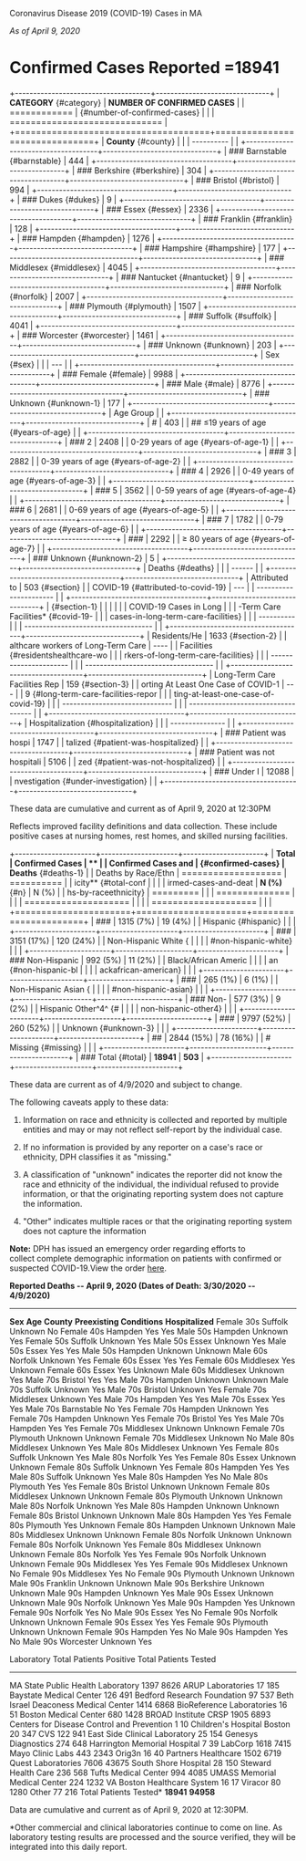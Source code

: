 Coronavirus Disease 2019 (COVID-19) Cases in MA

*As of April 9, 2020*

Confirmed Cases Reported =18941
===============================

+-------------------------------------+-------------------------------+
| **CATEGORY** {#category}            | **NUMBER OF CONFIRMED CASES** |
| ============                        |  {#number-of-confirmed-cases} |
|                                     | ============================= |
+=====================================+===============================+
| **County** {#county}                |                               |
| ----------                          |                               |
+-------------------------------------+-------------------------------+
| ### Barnstable {#barnstable}        | 444                           |
+-------------------------------------+-------------------------------+
| ### Berkshire {#berkshire}          | 304                           |
+-------------------------------------+-------------------------------+
| ### Bristol {#bristol}              | 994                           |
+-------------------------------------+-------------------------------+
| ### Dukes {#dukes}                  | 9                             |
+-------------------------------------+-------------------------------+
| ### Essex {#essex}                  | 2336                          |
+-------------------------------------+-------------------------------+
| ### Franklin {#franklin}            | 128                           |
+-------------------------------------+-------------------------------+
| ### Hampden {#hampden}              | 1276                          |
+-------------------------------------+-------------------------------+
| ### Hampshire {#hampshire}          | 177                           |
+-------------------------------------+-------------------------------+
| ### Middlesex {#middlesex}          | 4045                          |
+-------------------------------------+-------------------------------+
| ### Nantucket {#nantucket}          | 9                             |
+-------------------------------------+-------------------------------+
| ### Norfolk {#norfolk}              | 2007                          |
+-------------------------------------+-------------------------------+
| ### Plymouth {#plymouth}            | 1507                          |
+-------------------------------------+-------------------------------+
| ### Suffolk {#suffolk}              | 4041                          |
+-------------------------------------+-------------------------------+
| ### Worcester {#worcester}          | 1461                          |
+-------------------------------------+-------------------------------+
| ### Unknown {#unknown}              | 203                           |
+-------------------------------------+-------------------------------+
| Sex {#sex}                          |                               |
| ---                                 |                               |
+-------------------------------------+-------------------------------+
| ### Female {#female}                | 9988                          |
+-------------------------------------+-------------------------------+
| ### Male {#male}                    | 8776                          |
+-------------------------------------+-------------------------------+
| ### Unknown {#unknown-1}            | 177                           |
+-------------------------------------+-------------------------------+
| Age Group                           |                               |
+-------------------------------------+-------------------------------+
| #                                   | 403                           |
| ## ≤19 years of age {#years-of-age} |                               |
+-------------------------------------+-------------------------------+
| ### 2                               | 2408                          |
| 0-29 years of age {#years-of-age-1} |                               |
+-------------------------------------+-------------------------------+
| ### 3                               | 2882                          |
| 0-39 years of age {#years-of-age-2} |                               |
+-------------------------------------+-------------------------------+
| ### 4                               | 2926                          |
| 0-49 years of age {#years-of-age-3} |                               |
+-------------------------------------+-------------------------------+
| ### 5                               | 3562                          |
| 0-59 years of age {#years-of-age-4} |                               |
+-------------------------------------+-------------------------------+
| ### 6                               | 2681                          |
| 0-69 years of age {#years-of-age-5} |                               |
+-------------------------------------+-------------------------------+
| ### 7                               | 1782                          |
| 0-79 years of age {#years-of-age-6} |                               |
+-------------------------------------+-------------------------------+
| ###                                 | 2292                          |
| ≥ 80 years of age {#years-of-age-7} |                               |
+-------------------------------------+-------------------------------+
| ### Unknown {#unknown-2}            | 5                             |
+-------------------------------------+-------------------------------+
| Deaths {#deaths}                    |                               |
| ------                              |                               |
+-------------------------------------+-------------------------------+
| Attributed to                       | 503 {#section}                |
|  COVID-19 {#attributed-to-covid-19} | ---                           |
| ----------------------              |                               |
+-------------------------------------+-------------------------------+
|  {#section-1}                       |                               |
|                                     |                               |
| COVID-19 Cases in Long              |                               |
| -Term Care Facilities\* {#covid-19- |                               |
| cases-in-long-term-care-facilities} |                               |
| ----------                          |                               |
| ----------------------------------- |                               |
+-------------------------------------+-------------------------------+
| Residents/He                        | 1633 {#section-2}             |
| althcare workers of Long-Term Care  | ----                          |
| Facilities {#residentshealthcare-wo |                               |
| rkers-of-long-term-care-facilities} |                               |
| ----------------------              |                               |
| ----------------------------------- |                               |
+-------------------------------------+-------------------------------+
| Long-Term Care Facilities Rep       | 159 {#section-3}              |
| orting At Least One Case of COVID-1 | ---                           |
| 9 {#long-term-care-facilities-repor |                               |
| ting-at-least-one-case-of-covid-19} |                               |
| ------------------------------      |                               |
| ----------------------------------- |                               |
+-------------------------------------+-------------------------------+
| Hospitalization  {#hospitalization} |                               |
| ---------------                     |                               |
+-------------------------------------+-------------------------------+
| ### Patient was hospi               | 1747                          |
| talized {#patient-was-hospitalized} |                               |
+-------------------------------------+-------------------------------+
| ### Patient was not hospitali       | 5106                          |
| zed {#patient-was-not-hospitalized} |                               |
+-------------------------------------+-------------------------------+
| ### Under I                         | 12088                         |
| nvestigation {#under-investigation} |                               |
+-------------------------------------+-------------------------------+

These data are cumulative and current as of April 9, 2020 at 12:30PM

Reflects improved facility definitions and data collection. These
include positive cases at nursing homes, rest homes, and skilled nursing
facilities.

+----------------------+---------------------+----------------------+
| **Total              | **Confirmed Cases** | **                   |
|  Confirmed Cases and |  {#confirmed-cases} | Deaths** {#deaths-1} |
|  Deaths by Race/Ethn | =================== | ==========           |
| icity** {#total-conf |                     |                      |
| irmed-cases-and-deat | **N (%)** {#n}      | N (%)                |
| hs-by-raceethnicity} | =========           |                      |
| ==============       |                     |                      |
| ==================== |                     |                      |
| ==================== |                     |                      |
+======================+=====================+======================+
| ###                  | 1315 (7%)           | 19 (4%)              |
| Hispanic {#hispanic} |                     |                      |
+----------------------+---------------------+----------------------+
| ###                  | 3151 (17%)          | 120 (24%)            |
| Non-Hispanic White { |                     |                      |
| #non-hispanic-white} |                     |                      |
+----------------------+---------------------+----------------------+
| ### Non-Hispanic     | 992 (5%)            | 11 (2%)              |
| Black/African Americ |                     |                      |
| an {#non-hispanic-bl |                     |                      |
| ackafrican-american} |                     |                      |
+----------------------+---------------------+----------------------+
| ###                  | 265 (1%)            | 6 (1%)               |
| Non-Hispanic Asian { |                     |                      |
| #non-hispanic-asian} |                     |                      |
+----------------------+---------------------+----------------------+
| ### Non-             | 577 (3%)            | 9 (2%)               |
| Hispanic Other^4^ {# |                     |                      |
| non-hispanic-other4} |                     |                      |
+----------------------+---------------------+----------------------+
| ###                  | 9797 (52%)          | 260 (52%)            |
| Unknown {#unknown-3} |                     |                      |
+----------------------+---------------------+----------------------+
| ##                   | 2844 (15%)          | 78 (16%)             |
| # Missing {#missing} |                     |                      |
+----------------------+---------------------+----------------------+
| ### Total {#total}   | **18941**           | **503**              |
+----------------------+---------------------+----------------------+

These data are current as of 4/9/2020 and subject to change.

The following caveats apply to these data:

1.  Information on race and ethnicity is collected and reported by
    multiple entities and may or may not reflect self-report by the
    individual case.

2.  If no information is provided by any reporter on a case's race or
    ethnicity, DPH classifies it as "missing."

3.  A classification of "unknown" indicates the reporter did not know
    the race and ethnicity of the individual, the individual refused to
    provide information, or that the originating reporting system does
    not capture the information.

4.  "Other" indicates multiple races or that the originating reporting
    system does not capture the information

**Note:** DPH has issued an emergency order regarding efforts to
collect complete demographic information on patients with confirmed or
suspected COVID-19.View the order
[here](https://www.mass.gov/doc/covid-data-reporting-order/download).  

  **Reported Deaths -- April 9, 2020 (Dates of Death: 3/30/2020 -- 4/9/2020)**                                                       
  ------------------------------------------------------------------------------ --------- ------------ ---------------------------- ------------------
  **Sex**                                                                        **Age**   **County**   **Preexisting Conditions**   **Hospitalized**
  Female                                                                         30s       Suffolk      Unknown                      No
  Female                                                                         40s       Hampden      Yes                          Yes
  Male                                                                           50s       Hampden      Unknown                      Yes
  Female                                                                         50s       Suffolk      Unknown                      Yes
  Male                                                                           50s       Essex        Unknown                      Yes
  Male                                                                           50s       Essex        Yes                          Yes
  Male                                                                           50s       Hampden      Unknown                      Unknown
  Male                                                                           60s       Norfolk      Unknown                      Yes
  Female                                                                         60s       Essex        Yes                          Yes
  Female                                                                         60s       Middlesex    Yes                          Unknown
  Female                                                                         60s       Essex        Yes                          Unknown
  Male                                                                           60s       Middlesex    Unknown                      Yes
  Male                                                                           70s       Bristol      Yes                          Yes
  Male                                                                           70s       Hampden      Unknown                      Unknown
  Male                                                                           70s       Suffolk      Unknown                      Yes
  Male                                                                           70s       Bristol      Unknown                      Yes
  Female                                                                         70s       Middlesex    Unknown                      Yes
  Male                                                                           70s       Hampden      Yes                          Yes
  Male                                                                           70s       Essex        Yes                          Yes
  Male                                                                           70s       Barnstable   No                           Yes
  Female                                                                         70s       Hampden      Unknown                      Yes
  Female                                                                         70s       Hampden      Unknown                      Yes
  Female                                                                         70s       Bristol      Yes                          Yes
  Male                                                                           70s       Hampden      Yes                          Yes
  Female                                                                         70s       Middlesex    Unknown                      Unknown
  Female                                                                         70s       Plymouth     Unknown                      Unknown
  Female                                                                         70s       Middlesex    Unknown                      No
  Male                                                                           80s       Middlesex    Unknown                      Yes
  Male                                                                           80s       Middlesex    Unknown                      Yes
  Female                                                                         80s       Suffolk      Unknown                      Yes
  Male                                                                           80s       Norfolk      Yes                          Yes
  Female                                                                         80s       Essex        Unknown                      Unknown
  Female                                                                         80s       Suffolk      Unknown                      Yes
  Female                                                                         80s       Hampden      Yes                          Yes
  Male                                                                           80s       Suffolk      Unknown                      Yes
  Male                                                                           80s       Hampden      Yes                          No
  Male                                                                           80s       Plymouth     Yes                          Yes
  Female                                                                         80s       Bristol      Unknown                      Unknown
  Female                                                                         80s       Middlesex    Unknown                      Unknown
  Female                                                                         80s       Plymouth     Unknown                      Unknown
  Male                                                                           80s       Norfolk      Unknown                      Yes
  Male                                                                           80s       Hampden      Unknown                      Unknown
  Female                                                                         80s       Bristol      Unknown                      Unknown
  Male                                                                           80s       Hampden      Yes                          Yes
  Female                                                                         80s       Plymouth     Yes                          Unknown
  Female                                                                         80s       Hampden      Unknown                      Unknown
  Male                                                                           80s       Middlesex    Unknown                      Unknown
  Female                                                                         80s       Norfolk      Unknown                      Unknown
  Female                                                                         80s       Norfolk      Unknown                      Yes
  Female                                                                         80s       Middlesex    Unknown                      Unknown
  Female                                                                         80s       Norfolk      Yes                          Yes
  Female                                                                         90s       Norfolk      Unknown                      Unknown
  Female                                                                         90s       Middlesex    Yes                          Yes
  Female                                                                         90s       Middlesex    Unknown                      No
  Female                                                                         90s       Middlesex    Yes                          No
  Female                                                                         90s       Plymouth     Unknown                      Unknown
  Male                                                                           90s       Franklin     Unknown                      Unknown
  Male                                                                           90s       Berkshire    Unknown                      Unknown
  Male                                                                           90s       Hampden      Unknown                      Yes
  Male                                                                           90s       Essex        Unknown                      Unknown
  Male                                                                           90s       Norfolk      Unknown                      Yes
  Male                                                                           90s       Hampden      Yes                          Unknown
  Female                                                                         90s       Norfolk      Yes                          No
  Male                                                                           90s       Essex        Yes                          No
  Female                                                                         90s       Norfolk      Unknown                      Unknown
  Female                                                                         90s       Essex        Yes                          Yes
  Female                                                                         90s       Plymouth     Unknown                      Unknown
  Female                                                                         90s       Hampden      Yes                          No
  Male                                                                           90s       Hampden      Yes                          No
  Male                                                                           90s       Worcester    Unknown                      Yes

  Laboratory                                   Total Patients Positive   Total Patients Tested
  -------------------------------------------- ------------------------- -----------------------
  MA State Public Health Laboratory            1397                      8626
  ARUP Laboratories                            17                        185
  Baystate Medical Center                      126                       491
  Bedford Research Foundation                  97                        537
  Beth Israel Deaconess Medical Center         1414                      6868
  BioReference Laboratories                    16                        51
  Boston Medical Center                        680                       1428
  BROAD Institute CRSP                         1905                      6893
  Centers for Disease Control and Prevention   1                         10
  Children's Hospital Boston                   20                        347
  CVS                                          122                       941
  East Side Clinical Laboratory                25                        154
  Genesys Diagnostics                          274                       648
  Harrington Memorial Hospital                 7                         39
  LabCorp                                      1618                      7415
  Mayo Clinic Labs                             443                       2343
  Orig3n                                       16                        40
  Partners Healthcare                          1502                      6719
  Quest Laboratories                           7606                      43675
  South Shore Hospital                         28                        150
  Steward Health Care                          236                       568
  Tufts Medical Center                         994                       4085
  UMASS Memorial Medical Center                224                       1232
  VA Boston Healthcare System                  16                        17
  Viracor                                      80                        1280
  Other                                        77                        216
  Total Patients Tested\*                      **18941**                 **94958**

Data are cumulative and current as of April 9, 2020 at 12:30PM.

\*Other commercial and clinical laboratories continue to come on line.
As laboratory testing results are processed and the source verified,
they will be integrated into this daily report.
